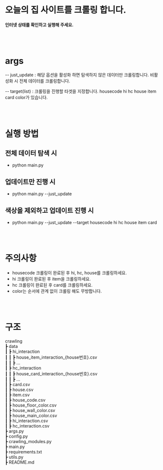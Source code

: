 # 오늘의 집 사이트를 크롤링 합니다. 
#### 인터넷 상태를 확인하고 실행해 주세요.

<br></br>
# args
-- just_update : 해당 옵션을 활성화 하면 탐색하지 않은 데이터만 크롤링합니다. 비활성화 시 전체 데이터를 크롤링합니다.

-- target(list) : 크롤링을 진행할 타겟을 지정합니다. housecode hi hc house item card color가 있습니다.


<br></br>
# 실행 방법
## 전체 데이터 탐색 시
-  python main.py

## 업데이트만 진행 시
-  python main.py --just_update

## 색상을 제외하고 업데이트 진행 시
- python main.py --just_update --target housecode hi hc house item card

<br></br>
# 주의사항
- housecode 크롤링이 완료된 후 hi, hc, house를 크롤링하세요.
- hi 크롤링이 완료된 후 item을 크롤링하세요.
- hc 크롤링이 완료된 후 card를 크롤링하세요.
- color는 순서에 관계 없이 크롤링 해도 무방합니다.

<br></br>
# 구조
crawling</br>
┣ data</br>
┃ ┣ hi_interaction</br>
┃ ┃ ┣ house_item_interaction_{house번호}.csv</br>
┃ ┃ ┣ ...</br>
┃ ┣ hc_interaction</br>
┃ ┃ ┣ house_card_interaction_{house번호}.csv</br>
┃ ┃ ┣ ...</br>
┃ ┣ card.csv</br>
┃ ┣ house.csv</br>
┃ ┣ item.csv</br>
┃ ┣ house_code.csv</br>
┃ ┣ house_floor_color.csv</br>
┃ ┣ house_wall_color.csv</br>
┃ ┣ house_main_color.csv</br>
┃ ┣ hi_interaction.csv</br>
┃ ┣ hc_interaction.csv</br>
┣ args.py</br>
┣ config.py</br>
┣ crawling_modules.py</br>
┣ main.py</br>
┣ requirements.txt</br>
┣ utils.py</br>
┣ README.md</br>